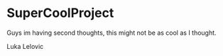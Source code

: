 # SuperCoolProject

Guys im having second thoughts, this might not be as cool as I thought.

Luka Lelovic
